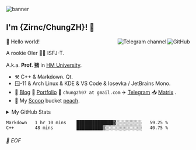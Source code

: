 ![banner](https://user-images.githubusercontent.com/42088872/95290058-f13b9180-089e-11eb-94e3-a44a5a1172c3.jpg)

## I'm {Zirnc/ChungZH}! :wave:

<a href="https://github.com/ChungZH"><img align="right" alt="GitHub" src="https://img.shields.io/badge/dynamic/json?logo=github&label=GitHub+Followers&labelColor=282c34&color=181717&query=%24.data.totalSubs&url=https%3A%2F%2Fapi.spencerwoo.com%2Fsubstats%2F%3Fsource%3Dgithub%26queryKey%3DChungZH&longCache=true"/></a>

<a href="https://t.me/skyporker_channel"><img align="right" alt="Telegram channel" src="https://img.shields.io/badge/dynamic/json?logo=telegram&label=%40skyporker_channel&labelColor=282c34&suffix=+members&color=2CA5E0&query=%24.data.totalSubs&url=https%3A%2F%2Fapi.spencerwoo.com%2Fsubstats%2F%3Fsource%3Dtelegram%26queryKey%3Dskyporker_channel&longCache=true"/></a>

🎊 Hello world!

A rookie OIer 🚀🥬 ISFJ-T.

A.k.a. **Prof. 猪** in [HM University](https://github.com/HMUniversity).

<!-- Founder of [Nothing Else / 无他 Lab](https://github.com/NthElse). -->

- :hammer_and_pick: C++ & ~~Markdown~~. Qt.
- 🪟-11 & Arch Linux & KDE & VS Code & Iosevka / JetBrains Mono.
- :memo: [Blog](https://blog.chungzh.cn) :card_index: [Portfolio](https://chungzh.cn) :email: `chungzh07 at gmail.com` :airplane: [Telegram](https://t.me/skyporker_channel) :inbox_tray: [Matrix](https://matrix.to/#/#zirnc-general:matrix.org) .
- :peach: My [Scoop](https://scoop.sh) bucket [peach](https://github.com/ChungZH/peach).

<details>

<summary>My GitHub Stats</summary>

![ChungZH's github stats](https://github-readme-stats.vercel.app/api?username=ChungZH&theme=vue&show_icons=true)

</details>

<!--START_SECTION:waka-->

```text
Markdown   1 hr 10 mins    ██████████████▓░░░░░░░░░░   59.25 %
C++        48 mins         ██████████▒░░░░░░░░░░░░░░   40.75 %
```

<!--END_SECTION:waka-->

###### 💾 EOF
